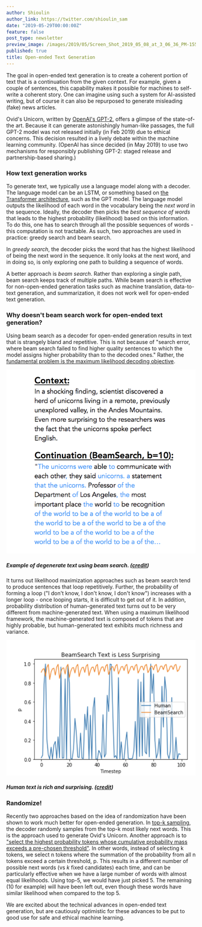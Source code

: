 ```yaml
---
author: Shioulin
author_link: https://twitter.com/shioulin_sam
date: "2019-05-29T00:00:00Z"
feature: false
post_type: newsletter
preview_image: /images/2019/05/Screen_Shot_2019_05_08_at_3_06_36_PM-1557342561886.png
published: true
title: Open-ended Text Generation
---
```


The goal in open-ended text generation is to create a coherent portion of text that is
a continuation from the given context. For example, given a couple of sentences,
this capability makes it possible for machines to self-write a coherent
story. One can imagine using such a system for AI-assisted writing, but of
course it can also be repurposed to generate misleading (fake) news
articles. 

Ovid's Unicorn, written by [OpenAI's
GPT-2](https://openai.com/blog/better-language-models/), offers a glimpse of the
state-of-the art. Because it can generate astonishingly human-like passages, the
full GPT-2 model was not released initially (in Feb 2019) due to ethical
concerns. This decision resulted in a lively debate within the machine learning
community. (OpenAI has since decided (in May 2019) to use two mechanisms for
responsibly publishing GPT-2: staged release and partnership-based sharing.)

### How text generation works

To generate text, we typically use a language model along with a decoder. The
language model can be an LSTM, or something based on [the Transformer
architecture](https://arxiv.org/abs/1706.03762), such as the GPT model. The
language model outputs the likelihood of each word in the vocabulary being the
_next word_ in the sequence. Ideally, the decoder then picks the _best sequence
of words_ that leads to the highest probability (likelihood) based on this
information. To do this, one has to search through all the possible sequences of
words - this computation is not tractable. As such, two approaches are used in
practice: greedy search and beam search.

In _greedy search_, the decoder picks the word that has the highest likelihood
of being the next word in the sequence. It only looks at the next word, and in
doing so, is only exploring one path to building a sequence of words.

A better approach is _beam search_. Rather than exploring a single path, beam
search keeps track of multiple paths. While beam search is effective for
non-open-ended generation tasks such as machine translation, data-to-text
generation, and summarization, it does not work well for open-ended text
generation.

### Why doesn't beam search work for open-ended text generation?

Using beam search as a decoder for open-ended generation results in text that is
strangely bland and repetitive. This is not because of "search error, where beam
search failed to find higher quality sentences to which the model assigns higher
probability than to the decoded ones." Rather, the [fundamental problem is the
maximum likelihood decoding objective](https://arxiv.org/abs/1904.09751).

![Example of degenerate text using beam search. [Credit](https://arxiv.org/abs/1904.09751)](/images/2019/05/Screen_Shot_2019_05_08_at_3_06_29_PM-1557342465617.png)
##### Example of degenerate text using beam search. ([credit](https://arxiv.org/abs/1904.09751))

It turns out likelihood maximization approaches such as beam search tend to
produce sentences that loop repetitively. Further, the probability of forming a
loop ("I don't know, I don't know, I don't know") increases with a longer loop -
once looping starts, it is difficult to get out of it. In addition, probability
distribution of human-generated text turns out to be very different from
machine-generated text. When using a maximum likelihood framework, the
machine-generated text is composed of tokens that are highly probable, but
human-generated text exhibits much richness and variance.

![Human text is rich and surprising. [credit](https://arxiv.org/abs/1904.09751)](/images/2019/05/Screen_Shot_2019_05_08_at_3_06_36_PM-1557342561886.png)
##### Human text is rich and surprising. ([credit](https://arxiv.org/abs/1904.09751))
### Randomize!

Recently two approaches based on the idea of randomization have been shown to
work much better for open-ended generation. In [top-k
sampling](https://arxiv.org/abs/1805.04833), the decoder randomly samples from
the top-k most likely next words. This is the approach used to generate Ovid's
Unicorn. Another approach is to ["select the highest probability tokens whose
cumulative probability mass exceeds a pre-chosen threshold"](https://arxiv.org/abs/1904.09751). In other words, instead of selecting k
tokens, we select n tokens where the summation of the probability from all n
tokens exceed a certain threshold, p. This results in a different number of
possible next words (vs _k_ fixed candidates) each time, and can be particularly
effective when we have a large number of words with almost equal
likelihoods. Using top-5, we would have just picked 5. The remaining (10 for
example) will have been left out, even though these words have similar
likelihood when compared to the top 5.

We are excited about the technical advances in open-ended text generation, but are
cautiously optimistic for these advances to be put to good use for safe and
ethical machine learning.
